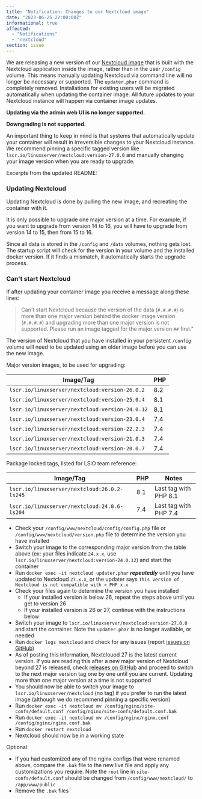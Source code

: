 ```yaml
---
title: "Notification: Changes to our Nextcloud image"
date: "2023-06-25 22:00:00Z"
informational: true
affected:
  - "Notifications"
  - "nextcloud"
section: issue
---
```


We are releasing a new version of our [Nextcloud image](https://github.com/linuxserver/docker-nextcloud/) that is built with the Nextcloud application inside the image, rather than in the user `/config` volume. This means manually updating Nextcloud via command line will no longer be necessary or supported. The `updater.phar` command is completely removed. Installations for existing users will be migrated automatically when updating the container image. All future updates to your Nextcloud instance will happen via container image updates.

**Updating via the admin web UI is no longer supported.**

**Downgrading is not supported.**

An important thing to keep in mind is that systems that automatically update your container will result in irreversible changes to your Nextcloud instance. We recommend pinning a specific tagged version like `lscr.io/linuxserver/nextcloud:version-27.0.0` and manually changing your image version when you are ready to upgrade.

Excerpts from the updated README:

### Updating Nextcloud

Updating Nextcloud is done by pulling the new image, and recreating the container with it.

It is only possible to upgrade one major version at a time. For example, if you want to upgrade from version 14 to 16, you will have to upgrade from version 14 to 15, then from 15 to 16.

Since all data is stored in the `/config` and `/data` volumes, nothing gets lost. The startup script will check for the version in your volume and the installed docker version. If it finds a mismatch, it automatically starts the upgrade process.

### Can't start Nextcloud

If after updating your container image you receive a message along these lines:

> Can't start Nextcloud because the version of the data (`#.#.#.#`) is more than one major version behind the docker image version (`#.#.#.#`) and upgrading more than one major version is not supported. Please run an image tagged for the major version `##` first."

The version of Nextcloud that you have installed in your persistent `/config` volume will need to be updated using an older image before you can use the new image.

Major version images, to be used for upgrading:

| Image/Tag                                       | PHP |
| ----------------------------------------------- | --- |
| `lscr.io/linuxserver/nextcloud:version-26.0.2`  | 8.2 |
| `lscr.io/linuxserver/nextcloud:version-25.0.4`  | 8.1 |
| `lscr.io/linuxserver/nextcloud:version-24.0.12` | 8.1 |
| `lscr.io/linuxserver/nextcloud:version-23.0.4`  | 7.4 |
| `lscr.io/linuxserver/nextcloud:version-22.2.3`  | 7.4 |
| `lscr.io/linuxserver/nextcloud:version-21.0.3`  | 7.4 |
| `lscr.io/linuxserver/nextcloud:version-20.0.7`  | 7.4 |

Package locked tags, listed for LSIO team reference:

| Image/Tag                                    | PHP | Notes                 |
| -------------------------------------------- | --- | --------------------- |
| `lscr.io/linuxserver/nextcloud:26.0.2-ls245` | 8.1 | Last tag with PHP 8.1 |
| `lscr.io/linuxserver/nextcloud:24.0.6-ls204` | 7.4 | Last tag with PHP 7.4 |

- Check your `/config/www/nextcloud/config/config.php` file or `/config/www/nextcloud/version.php` file to determine the version you have installed
- Switch your image to the corresponding major version from the table above (ex: your files indicate `24.x.x`, use `lscr.io/linuxserver/nextcloud:version-24.0.12`) and start the container
- Run `docker exec -it nextcloud updater.phar` **_repeatedly_** until you have updated to Nextcloud `27.x.x`, or the updater says `This version of Nextcloud is not compatible with > PHP x.x`
- Check your files again to determine the version you have installed
  - If your installed version is below 26, repeat the steps above until you get to version 26
  - If your installed version is 26 or 27, continue with the instructions below
- Switch your image to `lscr.io/linuxserver/nextcloud:version-27.0.0` and start the container. Note the `updater.phar` is no longer available, or needed
- Run `docker logs nextcloud` and check for any issues (report [issues on GitHub](https://github.com/linuxserver/docker-nextcloud/issues))
- As of posting this information, Nextclouod 27 is the latest current version. If you are reading this after a new major version of Nextcloud beyond 27 is released, check [releases on GitHub](https://github.com/linuxserver/docker-nextcloud/releases) and proceed to switch to the next major version tag one by one until you are current. Updating more than one major version at a time is not supported
- You should now be able to switch your image to `lscr.io/linuxserver/nextcloud` (no tag) if you prefer to run the latest image (although we do recommend pinning a specific version)
- Run `docker exec -it nextcloud mv /config/nginx/site-confs/default.conf /config/nginx/site-confs/default.conf.bak`
- Run `docker exec -it nextcloud mv /config/nginx/nginx.conf /config/nginx/nginx.conf.bak`
- Run `docker restart nextcloud`
- Nextcloud should now be in a working state

Optional:

- If you had customized any of the nginx configs that were renamed above, compare the `.bak` file to the new live file and apply any customizations you require. Note the `root` line in `site-confs/default.conf` should be changed from `/config/www/nextcloud/` to `/app/www/public`
- Remove the `.bak` files
